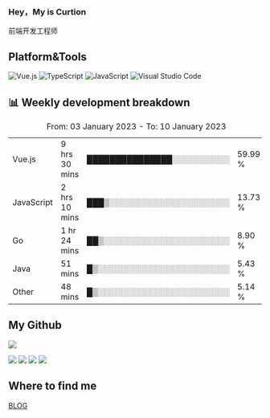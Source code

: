 ### Hey，My is Curtion
前端开发工程师
## Platform&Tools

![Vue.js](https://img.shields.io/badge/-Vue.js-4FC08D?style=flat-square&logo=Vue.js&logoColor=white)
![TypeScript](https://img.shields.io/badge/-TypeScript-007ACC?style=flat-square&logo=typescript&logoColor=white)
![JavaScript](https://img.shields.io/badge/-JavaScript-F7DF1E?style=flat-square&logo=javascript&logoColor=black)
![Visual Studio Code](https://img.shields.io/badge/-VSCode-007ACC?style=flat-square&logo=Visual-Studio-Code&logoColor=white)

## 📊 Weekly development breakdown

<!--START_SECTION:waka-->

<table><caption>From: 03 January 2023 - To: 10 January 2023</caption><tr><td>Vue.js</td><td>9 hrs 30 mins</td><td>███████████████░░░░░░░░░░</td><td>59.99 %</td></tr><tr><td>JavaScript</td><td>2 hrs 10 mins</td><td>███▒░░░░░░░░░░░░░░░░░░░░░</td><td>13.73 %</td></tr><tr><td>Go</td><td>1 hr 24 mins</td><td>██▒░░░░░░░░░░░░░░░░░░░░░░</td><td>8.90 %</td></tr><tr><td>Java</td><td>51 mins</td><td>█▒░░░░░░░░░░░░░░░░░░░░░░░</td><td>5.43 %</td></tr><tr><td>Other</td><td>48 mins</td><td>█▒░░░░░░░░░░░░░░░░░░░░░░░</td><td>5.14 %</td></tr></table>

<!--END_SECTION:waka-->

## My Github

![](http://github-profile-summary-cards.vercel.app/api/cards/profile-details?username=curtion&theme=nord_bright)

![](http://github-profile-summary-cards.vercel.app/api/cards/stats?username=curtion&theme=nord_bright)
![](http://github-profile-summary-cards.vercel.app/api/cards/productive-time?username=curtion&theme=nord_bright&utcOffset=8)
![](http://github-profile-summary-cards.vercel.app/api/cards/repos-per-language?username=curtion&theme=nord_bright)
![](http://github-profile-summary-cards.vercel.app/api/cards/most-commit-language?username=curtion&theme=nord_bright)

## Where to find me

[BLOG](https://blog.3gxk.net)
